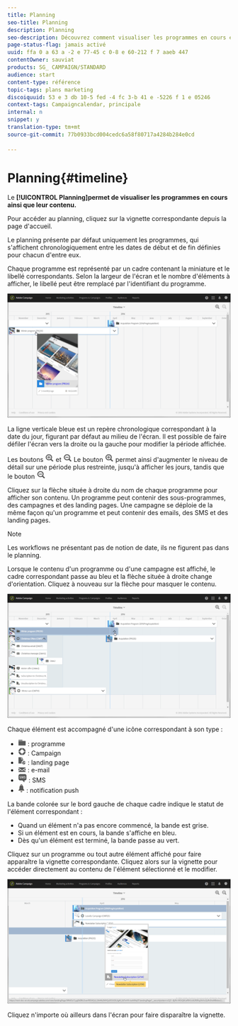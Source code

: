 ```yaml
---
title: Planning
seo-title: Planning
description: Planning
seo-description: Découvrez comment visualiser les programmes en cours et leur contenu à l'aide de l'interface d'Adobe Campaign Standard.
page-status-flag: jamais activé
uuid: ffa 0 a 63 a -2 e 77-45 c 0-8 e 60-212 f 7 aaeb 447
contentOwner: sauviat
products: SG_ CAMPAIGN/STANDARD
audience: start
content-type: référence
topic-tags: plans marketing
discoiquuid: 53 e 3 db 10-5 fed -4 fc 3-b 41 e -5226 f 1 e 05246
context-tags: Campaigncalendar, principale
internal: n
snippet: y
translation-type: tm+mt
source-git-commit: 77b0933bcd004cedc6a58f80717a4284b284e0cd

---
```



# Planning{#timeline}

Le **[!UICONTROL Planning]permet de visualiser les programmes en cours ainsi que leur contenu.**

Pour accéder au planning, cliquez sur la vignette correspondante depuis la page d'accueil.

Le planning présente par défaut uniquement les programmes, qui s'affichent chronologiquement entre les dates de début et de fin définies pour chacun d'entre eux.

Chaque programme est représenté par un cadre contenant la miniature et le libellé correspondants. Selon la largeur de l'écran et le nombre d'éléments à afficher, le libellé peut être remplacé par l'identifiant du programme.

![](assets/timeline_1.png)

La ligne verticale bleue est un repère chronologique correspondant à la date du jour, figurant par défaut au milieu de l'écran. Il est possible de faire défiler l'écran vers la droite ou la gauche pour modifier la période affichée.

Les boutons ![](assets/timeline_zoom_in.png) et ![ permettent de restreindre ou d'élargir le périmètre. ](assets/timeline_zoom_out.png) Le bouton ![](assets/timeline_zoom_in.png) permet ainsi d'augmenter le niveau de détail sur une période plus restreinte, jusqu'à afficher les jours, tandis que le bouton ![ permet d'afficher une période plus large.](assets/timeline_zoom_out.png)

Cliquez sur la flèche située à droite du nom de chaque programme pour afficher son contenu. Un programme peut contenir des sous-programmes, des campagnes et des landing pages. Une campagne se déploie de la même façon qu'un programme et peut contenir des emails, des SMS et des landing pages.

>[!NOTE]
>
>Les workflows ne présentant pas de notion de date, ils ne figurent pas dans le planning.

Lorsque le contenu d'un programme ou d'une campagne est affiché, le cadre correspondant passe au bleu et la flèche située à droite change d'orientation. Cliquez à nouveau sur la flèche pour masquer le contenu.

![](assets/timeline_2.png)

Chaque élément est accompagné d'une icône correspondant à son type :

* ![](assets/timeline_program_icon.png) : programme
* ![](assets/timeline_campaign_icon.png) : Campaign
* ![](assets/timeline_lp_icon.png) : landing page
* ![](assets/timeline_email_icon.png) : e-mail
* ![](assets/timeline_sms_icon.png) : SMS
* ![](assets/timeline_push_icon.png) : notification push

La bande colorée sur le bord gauche de chaque cadre indique le statut de l'élément correspondant :

* Quand un élément n'a pas encore commencé, la bande est grise.
* Si un élément est en cours, la bande s'affiche en bleu.
* Dès qu'un élément est terminé, la bande passe au vert.

Cliquez sur un programme ou tout autre élément affiché pour faire apparaître la vignette correspondante. Cliquez alors sur la vignette pour accéder directement au contenu de l'élément sélectionné et le modifier.

![](assets/timeline_3.png)

Cliquez n'importe où ailleurs dans l'écran pour faire disparaître la vignette.
